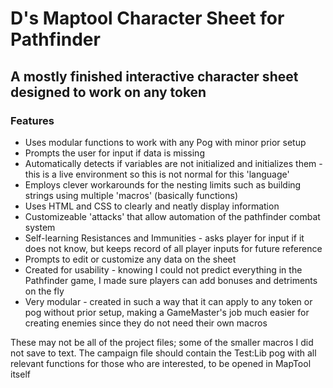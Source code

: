 # D's Maptool Character Sheet for Pathfinder

## A mostly finished interactive character sheet designed to work on any token

### Features
  * Uses modular functions to work with any Pog with minor prior setup
  * Prompts the user for input if data is missing
  * Automatically detects if variables are not initialized and initializes them - this is a live environment so this is not normal for this 'language'
  * Employs clever workarounds for the nesting limits such as building strings using multiple 'macros' (basically functions)
  * Uses HTML and CSS to clearly and neatly display information
  * Customizeable 'attacks' that allow automation of the pathfinder combat system
  * Self-learning Resistances and Immunities - asks player for input if it does not know, but keeps record of all player inputs for future reference
  * Prompts to edit or customize any data on the sheet
  * Created for usability - knowing I could not predict everything in the Pathfinder game, I made sure players can add bonuses and detriments on the fly
  * Very modular - created in such a way that it can apply to any token or pog without prior setup, making a GameMaster's job much easier for creating enemies since they do not need their own macros
  
  
  
These may not be all of the project files; some of the smaller macros I did not save to text.  The campaign file should contain the Test:Lib pog with all relevant functions for those who are interested, to be opened in MapTool itself
